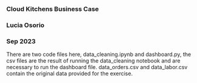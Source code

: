### Cloud Kitchens Business Case
### Lucia Osorio
### Sep 2023

There are two code files here, data_cleaning.ipynb and dashboard.py, the csv files are
the result of running the data_cleaning notebook and are necessary to run the dashboard file.
data_orders.csv and data_labor.csv contain the original data provided for the exercise.
